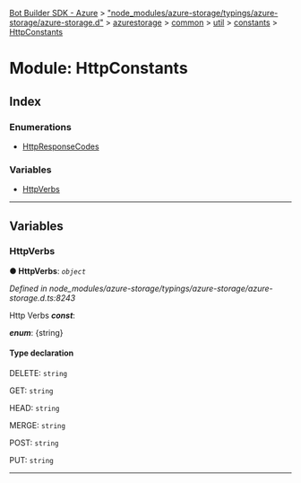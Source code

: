 [Bot Builder SDK - Azure](../README.md) > ["node_modules/azure-storage/typings/azure-storage/azure-storage.d"](../modules/_node_modules_azure_storage_typings_azure_storage_azure_storage_d_.md) > [azurestorage](../modules/_node_modules_azure_storage_typings_azure_storage_azure_storage_d_.azurestorage.md) > [common](../modules/_node_modules_azure_storage_typings_azure_storage_azure_storage_d_.azurestorage.common.md) > [util](../modules/_node_modules_azure_storage_typings_azure_storage_azure_storage_d_.azurestorage.common.util.md) > [constants](../modules/_node_modules_azure_storage_typings_azure_storage_azure_storage_d_.azurestorage.common.util.constants.md) > [HttpConstants](../modules/_node_modules_azure_storage_typings_azure_storage_azure_storage_d_.azurestorage.common.util.constants.httpconstants.md)



# Module: HttpConstants

## Index

### Enumerations

* [HttpResponseCodes](../enums/_node_modules_azure_storage_typings_azure_storage_azure_storage_d_.azurestorage.common.util.constants.httpconstants.httpresponsecodes.md)


### Variables

* [HttpVerbs](_node_modules_azure_storage_typings_azure_storage_azure_storage_d_.azurestorage.common.util.constants.httpconstants.md#httpverbs)



---
## Variables
<a id="httpverbs"></a>

###  HttpVerbs

**●  HttpVerbs**:  *`object`* 

*Defined in node_modules/azure-storage/typings/azure-storage/azure-storage.d.ts:8243*



Http Verbs
*__const__*: 

*__enum__*: {string}


#### Type declaration




 DELETE: `string`






 GET: `string`






 HEAD: `string`






 MERGE: `string`






 POST: `string`






 PUT: `string`







___


